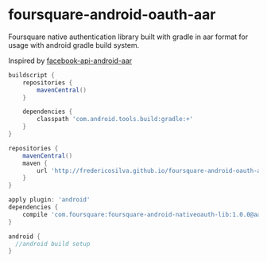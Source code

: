 foursquare-android-oauth-aar
============================

Foursquare native authentication library built with gradle in aar format for usage with android gradle build system.

Inspired by [facebook-api-android-aar](https://github.com/mente/facebook-api-android-aar)

```groovy
buildscript {
    repositories {
        mavenCentral()
    }

    dependencies {
        classpath 'com.android.tools.build:gradle:+'
    }
}

repositories {
    mavenCentral()
    maven {
        url 'http://fredericosilva.github.io/foursquare-android-oauth-aar'
    }
}

apply plugin: 'android'
dependencies {
    compile 'com.foursquare:foursquare-android-nativeoauth-lib:1.0.0@aar'
}

android {
  //android build setup
}
```